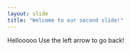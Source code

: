 ```yaml
---
layout: slide
title: "Welcome to our second slide!"
---
```

Hellooooo 
Use the left arrow to go back!
